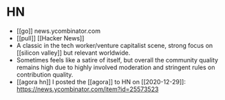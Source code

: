# HN

- [[go]] news.ycombinator.com
- [[pull]] [[Hacker News]]
- A classic in the tech worker/venture capitalist scene, strong focus on [[silicon valley]] but relevant worldwide.
- Sometimes feels like a satire of itself, but overall the community quality remains high due to highly involved moderation and stringent rules on contribution quality.
- [[agora hn]] I posted the [[agora]] to HN on [[2020-12-29]]: https://news.ycombinator.com/item?id=25573523


